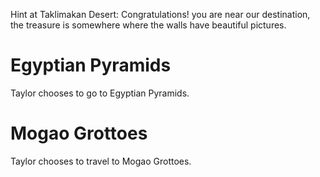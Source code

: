 
Hint at Taklimakan Desert:
Congratulations! you are near our destination,
the treasure is somewhere where the walls have beautiful pictures.

# Egyptian Pyramids
Taylor chooses to go to Egyptian Pyramids.

# Mogao Grottoes
Taylor chooses to travel to Mogao Grottoes.

